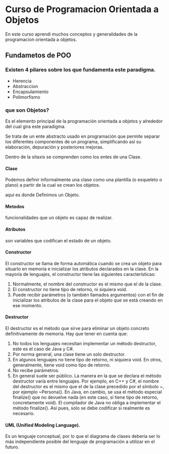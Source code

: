 # Curso de Programacion Orientada a Objetos

En este curso aprendi muchos conceptos y generalidades de la programacion orientada a objetos.

## Fundametos de POO

### Existen 4 pilares sobre los que fundamenta este paradigma.

* Herencia
* Abstraccion
* Encapsulamiento
* Polimorfismo

### que son Objetos?

Es el elemento principal de la programación orientada a objetos y alrededor del cual gira este paradigma.

Se trata de un ente abstracto usado en programación que permite separar los diferentes componentes de un programa, simplificando así su elaboración, depuración y posteriores mejoras.

Dentro de la sitaxis se comprenden como los entes de una Clase.


#### Clase

Podemos definir informalmente una clase como una plantilla (o esqueleto o plano) a partir de la cual se crean los objetos.

aqui es donde Definimos un Objeto.

#### Metodos

funcionalidades que un objeto es capaz de realizar.

#### Atributos

son variables que codifican el estado de un objeto.

#### Constructor

El constructor se llama de forma automática cuando se crea un objeto para situarlo en memoria e inicializar los atributos declarados en la clase. En la mayoría de lenguajes, el constructor tiene las siguientes características:
1) Normalmente, el nombre del constructor es el mismo que el de la clase.
2) El constructor no tiene tipo de retorno, ni siquiera void.
3) Puede recibir parámetros (o también llamados argumentos) con el fin de inicializar los atributos de la clase para el objeto que se está creando en ese momento.

#### Destructor

El destructor es el método que sirve para eliminar un objeto concreto definitivamente de memoria. Hay que tener en cuenta que:
1) No todos los lenguajes necesitan implementar un método destructor, este es el caso de Java y C#.
2) Por norma general, una clase tiene un solo destructor.
3) En algunos lenguajes no tiene tipo de retorno, ni siquiera void. En otros, generalmente, tiene void como tipo de retorno.
4) No recibe parámetros.
5) En general suele ser público.
La manera en la que se declara el método destructor varía entre lenguajes. Por ejemplo, en C++ y C#, el nombre del destructor es el mismo que el de la clase precedido por el símbolo ~, por ejemplo ~Persona().
En Java, en cambio, se usa el método especial finalize() que no devuelve nada (en este caso, sí tiene tipo de retorno, concretamente void). El compilador de Java no obliga a implementar el método finalize(). Así pues, solo se debe codificar si realmente es necesario.

#### UML (Unified Modeling Language).

Es un lenguaje conceptual, por lo que el diagrama de clases debería ser lo más independiente posible del lenguaje de programación a utilizar en el futuro.